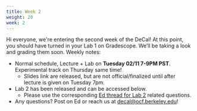 ```yaml
---
title: Week 2
weight: 20
week: 2
---
```

Hi everyone, we're entering the second week of the DeCal! At this point, you should have turned in your Lab 1 on Gradescope. We’ll be taking a look and grading them soon.
Weekly notes:
- Normal schedule, Lecture + Lab on **Tuesday 02/11 7-9PM PST**. Experimental track on Thursday same time!
    - Slides link are released, but are not official/finalized until after lecture is given on Tuesday 7pm.
- Lab 2 has been released and can be accessed below.
    - Please use the corresponding [Ed thread for Lab 2](https://edstem.org/us/courses/75831/discussion/6143042) related questions.
- Any questions? Post on Ed or reach us at [decal@ocf.berkeley.edu](mailto:decal@ocf.berkeley.edu)!

